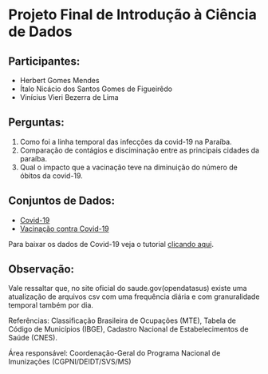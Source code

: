 # Projeto Final de Introdução à Ciência de Dados
 
## Participantes:
- Herbert Gomes Mendes
- Ítalo Nicácio dos Santos Gomes de Figueirêdo
- Vinícius Vieri Bezerra de Lima
 
## Perguntas:
 
1. Como foi a linha temporal das infecções da covid-19 na Paraíba.
2. Comparação de contágios e disciminação entre as principais cidades da paraíba.
3. Qual o impacto que a vacinação teve na diminuição do número de óbitos da covid-19.
 
## Conjuntos de Dados:
- [Covid-19](https://covid.saude.gov.br/)
- [Vacinação contra Covid-19](https://opendatasus.saude.gov.br/group/dados-do-coranavirus)

Para baixar os dados de Covid-19 veja o tutorial [clicando aqui](data/README.md).

## Observação:
Vale ressaltar que, no site oficial do saude.gov(opendatasus) existe uma atualização de arquivos csv com uma frequência diária e com granuralidade temporal também por dia.

Referências: Classificação Brasileira de Ocupações (MTE), Tabela de Código de Municípios (IBGE), Cadastro Nacional de Estabelecimentos de Saúde (CNES).

Área responsável: Coordenação-Geral do Programa Nacional de Imunizações (CGPNI/DEIDT/SVS/MS)



